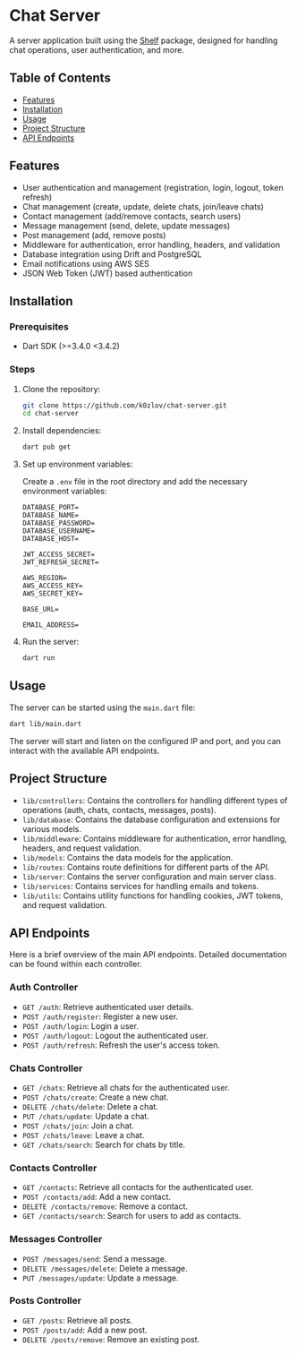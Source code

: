
# Chat Server

A server application built using the [Shelf](https://pub.dev/packages/shelf) package, designed for handling chat operations, user authentication, and more.

## Table of Contents

- [Features](#features)
- [Installation](#installation)
- [Usage](#usage)
- [Project Structure](#project-structure)
- [API Endpoints](#api-endpoints)

## Features

- User authentication and management (registration, login, logout, token refresh)
- Chat management (create, update, delete chats, join/leave chats)
- Contact management (add/remove contacts, search users)
- Message management (send, delete, update messages)
- Post management (add, remove posts)
- Middleware for authentication, error handling, headers, and validation
- Database integration using Drift and PostgreSQL
- Email notifications using AWS SES
- JSON Web Token (JWT) based authentication

## Installation

### Prerequisites

- Dart SDK (>=3.4.0 <3.4.2)

### Steps

1. Clone the repository:

    ```sh
    git clone https://github.com/k0zlov/chat-server.git
    cd chat-server
    ```

2. Install dependencies:

    ```sh
    dart pub get
    ```

3. Set up environment variables:

    Create a `.env` file in the root directory and add the necessary environment variables:

    ```env
    DATABASE_PORT=
    DATABASE_NAME=
    DATABASE_PASSWORD=
    DATABASE_USERNAME=
    DATABASE_HOST=

    JWT_ACCESS_SECRET=
    JWT_REFRESH_SECRET=

    AWS_REGION=
    AWS_ACCESS_KEY=
    AWS_SECRET_KEY=

    BASE_URL=

    EMAIL_ADDRESS=
    ```

4. Run the server:

    ```sh
    dart run
    ```

## Usage

The server can be started using the `main.dart` file:

```sh
dart lib/main.dart
```

The server will start and listen on the configured IP and port, and you can interact with the available API endpoints.

## Project Structure

- `lib/controllers`: Contains the controllers for handling different types of operations (auth, chats, contacts, messages, posts).
- `lib/database`: Contains the database configuration and extensions for various models.
- `lib/middleware`: Contains middleware for authentication, error handling, headers, and request validation.
- `lib/models`: Contains the data models for the application.
- `lib/routes`: Contains route definitions for different parts of the API.
- `lib/server`: Contains the server configuration and main server class.
- `lib/services`: Contains services for handling emails and tokens.
- `lib/utils`: Contains utility functions for handling cookies, JWT tokens, and request validation.

## API Endpoints

Here is a brief overview of the main API endpoints. Detailed documentation can be found within each controller.

### Auth Controller

- `GET /auth`: Retrieve authenticated user details.
- `POST /auth/register`: Register a new user.
- `POST /auth/login`: Login a user.
- `POST /auth/logout`: Logout the authenticated user.
- `POST /auth/refresh`: Refresh the user's access token.

### Chats Controller

- `GET /chats`: Retrieve all chats for the authenticated user.
- `POST /chats/create`: Create a new chat.
- `DELETE /chats/delete`: Delete a chat.
- `PUT /chats/update`: Update a chat.
- `POST /chats/join`: Join a chat.
- `POST /chats/leave`: Leave a chat.
- `GET /chats/search`: Search for chats by title.

### Contacts Controller

- `GET /contacts`: Retrieve all contacts for the authenticated user.
- `POST /contacts/add`: Add a new contact.
- `DELETE /contacts/remove`: Remove a contact.
- `GET /contacts/search`: Search for users to add as contacts.

### Messages Controller

- `POST /messages/send`: Send a message.
- `DELETE /messages/delete`: Delete a message.
- `PUT /messages/update`: Update a message.

### Posts Controller

- `GET /posts`: Retrieve all posts.
- `POST /posts/add`: Add a new post.
- `DELETE /posts/remove`: Remove an existing post.
